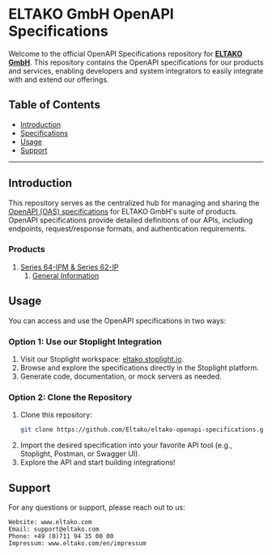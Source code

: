 # ELTAKO GmbH OpenAPI Specifications

Welcome to the official OpenAPI Specifications repository for [**ELTAKO GmbH**](https://www.eltako.com).
This repository contains the OpenAPI specifications for our products and services, enabling developers and system integrators to easily integrate with and extend our offerings.

## Table of Contents

- [Introduction](#introduction)
- [Specifications](#specifications)
- [Usage](#usage)
- [Support](#support)

---

## Introduction

This repository serves as the centralized hub for managing and sharing the [OpenAPI (OAS) specifications](https://www.openapis.org/) for ELTAKO GmbH's suite of products.
OpenAPI specifications provide detailed definitions of our APIs, including endpoints, request/response formats, and authentication requirements.

### Products
1. [Series 64-IPM & Series 62-IP](./series64ipm/ELKTAO-SERIES-64IPM-OpenAPI.yaml)
    1. [General Information](https://github.com/Eltako/series62ip)

## Usage

You can access and use the OpenAPI specifications in two ways:

### Option 1: Use our Stoplight Integration

1. Visit our Stoplight workspace: [eltako.stoplight.io](https://eltako.stoplight.io).
2. Browse and explore the specifications directly in the Stoplight platform.
3. Generate code, documentation, or mock servers as needed.

### Option 2: Clone the Repository

1. Clone this repository:  
    ```bash
    git clone https://github.com/Eltako/eltako-openapi-specifications.git
    ```
2. Import the desired specification into your favorite API tool (e.g., Stoplight, Postman, or Swagger UI).
3. Explore the API and start building integrations!

## Support

For any questions or support, please reach out to us:

    Website: www.eltako.com
    Email: support@eltako.com
    Phone: +49 (0)711 94 35 00 00
    Impressum: www.eltako.com/en/impressum

